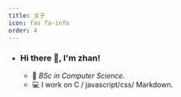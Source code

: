 ```yaml
---
title: 关于
icon: fas fa-info
order: 4
---
```

- ### Hi there 👋, I'm zhan!

  - 🏫  _BSc in Computer Science_.
  - 💻  I work on C / javascript/css/ Markdown.




